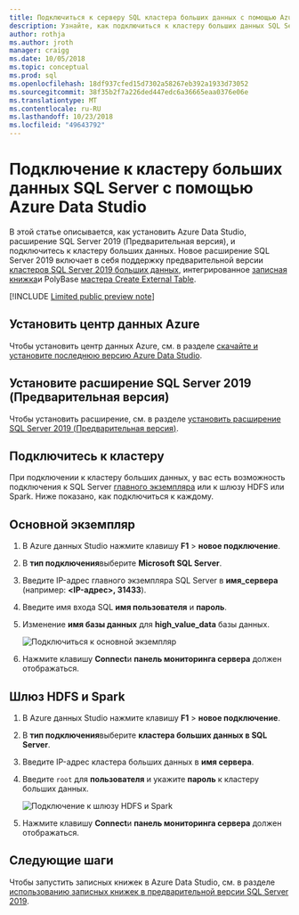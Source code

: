 ```yaml
---
title: Подключиться к серверу SQL кластера больших данных с помощью Azure Data Studio | Документация Майкрософт
description: Узнайте, как подключиться к кластеру больших данных SQL Server 2019 с помощью Azure Data Studio.
author: rothja
ms.author: jroth
manager: craigg
ms.date: 10/05/2018
ms.topic: conceptual
ms.prod: sql
ms.openlocfilehash: 18df937cfed15d7302a58267eb392a1933d73052
ms.sourcegitcommit: 38f35b2f7a226ded447edc6a36665eaa0376e06e
ms.translationtype: MT
ms.contentlocale: ru-RU
ms.lasthandoff: 10/23/2018
ms.locfileid: "49643792"
---
```

# <a name="connect-to-a-sql-server-big-data-cluster-with-azure-data-studio"></a>Подключение к кластеру больших данных SQL Server с помощью Azure Data Studio

В этой статье описывается, как установить Azure Data Studio, расширение SQL Server 2019 (Предварительная версия), и подключитесь к кластеру больших данных. Новое расширение SQL Server 2019 включает в себя поддержку предварительной версии [кластеров SQL Server 2019 больших данных](big-data-cluster-overview.md), интегрированное [записная книжка](notebooks-guidance.md)и PolyBase [мастера Create External Table](../relational-databases/polybase/data-virtualization.md?toc=%2fsql%2fbig-data-cluster%2ftoc.json).

[!INCLUDE [Limited public preview note](../includes/big-data-cluster-preview-note.md)]

## <a name="install-azure-data-studio"></a>Установить центр данных Azure

Чтобы установить центр данных Azure, см. в разделе [скачайте и установите последнюю версию Azure Data Studio](../azure-data-studio/download.md).

## <a name="install-the-sql-server-2019-extension-preview"></a>Установите расширение SQL Server 2019 (Предварительная версия)

Чтобы установить расширение, см. в разделе [установить расширение SQL Server 2019 (Предварительная версия)](../azure-data-studio/sql-server-2019-extension.md).

## <a name="connect-to-the-cluster"></a>Подключитесь к кластеру

При подключении к кластеру больших данных, у вас есть возможность подключения к SQL Server [главного экземпляра](concept-master-instance.md) или к шлюзу HDFS или Spark. Ниже показано, как подключиться к каждому.

## <a id="master"></a> Основной экземпляр

1. В Azure данных Studio нажмите клавишу **F1** > **новое подключение**.

1. В **тип подключения**выберите **Microsoft SQL Server**.

1. Введите IP-адрес главного экземпляра SQL Server в **имя_сервера** (например:  **\<IP-адрес\>, 31433**).

1. Введите имя входа SQL **имя пользователя** и **пароль**.

1. Изменение **имя базы данных** для **high_value_data** базы данных.

   ![Подключиться к основной экземпляр](./media/deploy-big-data-tools/connect-to-cluster.png)

1. Нажмите клавишу **Connect**и **панель мониторинга сервера** должен отображаться.

## <a id="hdfs"></a> Шлюз HDFS и Spark

1. В Azure данных Studio нажмите клавишу **F1** > **новое подключение**.

1. В **тип подключения**выберите **кластера больших данных в SQL Server**.

1. Введите IP-адрес кластера больших данных в **имя сервера**.

1. Введите `root` для **пользователя** и укажите **пароль** к кластеру больших данных.

   ![Подключение к шлюзу HDFS и Spark](./media/deploy-big-data-tools/connect-to-cluster-hdfs-spark.png)

1. Нажмите клавишу **Connect**и **панель мониторинга сервера** должен отображаться.

## <a name="next-steps"></a>Следующие шаги

Чтобы запустить записных книжек в Azure Data Studio, см. в разделе [использованию записных книжек в предварительной версии SQL Server 2019](notebooks-guidance.md).
